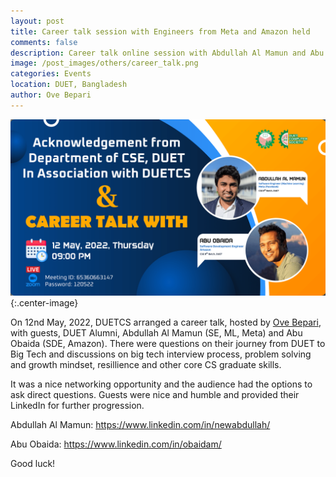 ```yaml
---
layout: post
title: Career talk session with Engineers from Meta and Amazon held
comments: false
description: Career talk online session with Abdullah Al Mamun and Abu Obaida
image: /post_images/others/career_talk.png
categories: Events
location: DUET, Bangladesh
author: Ove Bepari
---
```


![Career talk](/post_images/others/career_talk.png){:.center-image} <br/>

On 12nd May, 2022, DUETCS arranged a career talk, hosted by <a href="https://ovebepari.github.io">Ove Bepari</a>, with guests, DUET Alumni, Abdullah Al Mamun (SE, ML, Meta) and Abu Obaida (SDE, Amazon). There were questions on their journey from DUET to Big Tech and discussions on big tech interview process, problem solving and growth mindset, resillience and other core CS graduate skills. 

It was a nice networking opportunity and the audience had the options to ask direct questions. Guests were nice and humble and provided their LinkedIn for further progression.

Abdullah Al Mamun: <a href="https://www.linkedin.com/in/newabdullah/">https://www.linkedin.com/in/newabdullah/</a>

Abu Obaida: <a href="https://www.linkedin.com/in/obaidam/">https://www.linkedin.com/in/obaidam/</a>

Good luck!